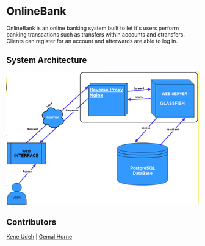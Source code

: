 # OnlineBank
OnlineBank is an online banking system built to let it's users perform banking transcations such as transfers within accounts and etransfers. Clients can register for an account and afterwards are able to log in.

## System Architecture
![Alt text](/ReadMe-Imgs/archi.png?raw=true "Architectural Diagram")


## Contributors
[Kene Udeh](https://github.com/kudeh) | [Gemal Horne](https://github.com/ghornemo)
